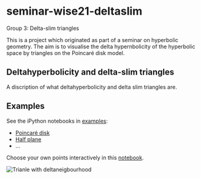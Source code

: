 # seminar-wise21-deltaslim

Group 3: Delta-slim triangles

This is a project which originated as part of a seminar on hyperbolic geometry. The aim is to visualise the delta hypernbolicity of the hyperbolic space by triangles on the Poincaré disk model.

## Deltahyperbolicity and delta-slim triangles

A discription of what deltahyperbolicity and delta slim triangles are.

## Examples

See the iPython notebooks in [examples](https://github.com/hegl/proseminar-wise21-deltaslim/tree/main/examples):

- [Poincaré disk](https://github.com/hegl/proseminar-wise21-deltaslim/blob/main/examples/poincare.ipynb)
- [Half plane](https://github.com/hegl/proseminar-wise21-deltaslim/blob/main/examples/halfplane.ipynb)
- ...

Choose your own points interactively in this [notebook](https://github.com/hegl/proseminar-wise21-deltaslim/blob/main/examples/halfplane.ipynb).

![Trianle with deltaneigbourhood](https://github.com/hegl-lab/proseminar-wise21-deltaslim/blob/main/examples/images/trianglewithneigbourhood.png)

